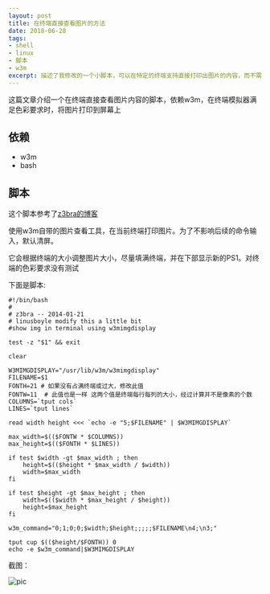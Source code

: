 ```yaml
---
layout: post
title: 在终端直接查看图片的方法
date: 2018-06-28
tags: 
- shell 
- linux 
- 脚本
- w3m
excerpt: 描述了我修改的一个小脚本，可以在特定的终端支持直接打印出图片的内容，而不需要新的外部窗口。
---
```


这篇文章介绍一个在终端直接查看图片内容的脚本，依赖w3m，在终端模拟器满足色彩要求时，将图片打印到屏幕上

## 依赖
* w3m
* bash

## 脚本
这个脚本参考了[z3bra的博客](http://blog.z3bra.org/2014/01/images-in-terminal.html)

使用w3m自带的图片查看工具，在当前终端打印图片。为了不影响后续的命令输入，默认清屏。

它会根据终端的大小调整图片大小，尽量填满终端，并在下部显示新的PS1。对终端的色彩要求没有测试

下面是脚本:

```shell
#!/bin/bash
#
# z3bra -- 2014-01-21
# linusboyle modify this a little bit
#show img in terminal using w3mimgdisplay

test -z "$1" && exit

clear

W3MIMGDISPLAY="/usr/lib/w3m/w3mimgdisplay"
FILENAME=$1
FONTH=21 # 如果没有占满终端或过大，修改此值
FONTW=11  # 此值也是一样 这两个值是终端每行每列的大小，经过计算并不是像素的个数
COLUMNS=`tput cols`
LINES=`tput lines`

read width height <<< `echo -e "5;$FILENAME" | $W3MIMGDISPLAY`

max_width=$(($FONTW * $COLUMNS))
max_height=$(($FONTH * $LINES))

if test $width -gt $max_width ; then
    height=$(($height * $max_width / $width))
    width=$max_width
fi

if test $height -gt $max_height ; then
    width=$(($width * $max_height / $height))
    height=$max_height
fi

w3m_command="0;1;0;0;$width;$height;;;;;$FILENAME\n4;\n3;"

tput cup $(($height/$FONTH)) 0
echo -e $w3m_command|$W3MIMGDISPLAY
```

截图：

![pic](/assets/images/2018/screen.png)
